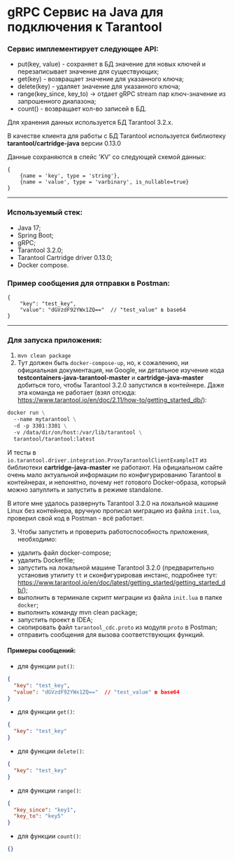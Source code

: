 # gRPC Сервис на Java для подключения к Tarantool

### Сервис имплементирует следующее API:
- put(key, value) - сохраняет в БД значение для новых ключей и перезаписывает значение для существующих;
- get(key) - возвращает значение для указанного ключа;
- delete(key) - удаляет значение для указанного ключа;
- range(key_since, key_to) → отдает gRPC stream пар ключ-значение из запрошенного диапазона;
- count() - возвращает кол-во записей в БД.

Для хранения данных используется БД Tarantool 3.2.x.

В качестве клиента для работы с БД Tarantool используется библиотеку **tarantool/cartridge-java** версии 0.13.0

Данные сохраняются в спейс 'KV' cо следующей схемой данных:
```
{
    {name = 'key', type = 'string'},
    {name = 'value', type = 'varbinary', is_nullable=true}
}
```
----
### Используемый стек:
- Java 17;
- Spring Boot;
- gRPC;
- Tarantool 3.2.0;
- Tarantool Cartridge driver 0.13.0;
- Docker compose.

### Пример сообщения для отправки в Postman:
```
{
    "key": "test_key",
    "value": "dGVzdF92YWx1ZQ=="  // "test_value" в base64
}
```

----

### Для запуска приложения:

1. `mvn clean package`
2. Тут должен быть `docker-compose-up`, но, к сожалению, ни официальная документация, ни Google, ни детальное изучение кода **testcontainers-java-tarantool-master** и **cartridge-java-master** добиться того, чтобы Tarantool 3.2.0 запустился в контейнере.
Даже эта команда не работает (взял отсюда: https://www.tarantool.io/en/doc/2.11/how-to/getting_started_db/): 
```dockerfile
docker run \
  --name mytarantool \
  -d -p 3301:3301 \
  -v /data/dir/on/host:/var/lib/tarantool \
  tarantool/tarantool:latest
```
И тесты в `io.tarantool.driver.integration.ProxyTarantoolClientExampleIT` из библиотеки **cartridge-java-master** не работают.
На официальном сайте очень мало актуальной информации по конфигурированию Tarantool в контейнерах, и непонятно, почему нет готового Docker-образа, который можно запуллить и запустить в режиме standalone.

В итоге мне удалось развернуть Tarantool 3.2.0 на локальной машине Linux без контейнера, вручную прописал миграцию из файла `init.lua`, проверил свой код в Postman - всё работает.

3. Чтобы запустить и проверить работоспособность приложения, необходимо:
- удалить файл docker-compose;
- удалить Dockerfile;
- запустить на локальной машине Tarantool 3.2.0 (предварительно установив утилиту `tt` и сконфигурировав инстанс, подробнее тут: https://www.tarantool.io/en/doc/latest/getting_started/getting_started_db/);
- выполнить в терминале скрипт миграции из файла `init.lua` в папке `docker`;
- выполнить команду mvn clean package;
- запустить проект в IDEA;
- скопировать файл `tarantool_cdc.proto` из модуля `proto` в Postman;
- отправить сообщения для вызова соответствующих функций.

#### Примеры сообщений:

- для функции `put()`:
```json
{
  "key": "test_key",
  "value": "dGVzdF92YWx1ZQ=="  // "test_value" в base64
}
```

- для функции `get()`:
```json
{
  "key": "test_key"
}
```

- для функции `delete()`:
```json
{
  "key": "test_key"
}
```

- для функции `range()`:
```json
{
  "key_since": "key1",
  "key_to": "key5"
}
```

- для функции `count()`:
```json
{}
```


